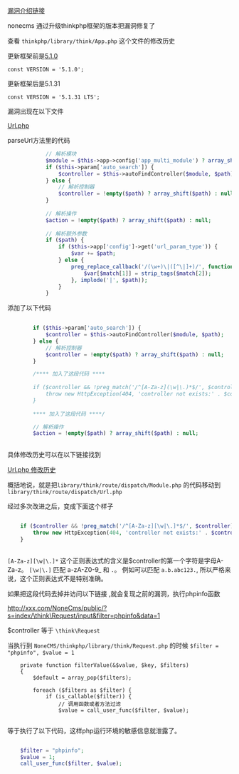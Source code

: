 
[漏洞介绍链接](http://www.cnnvd.org.cn/web/xxk/ldxqById.tag?CNNVD=CNNVD-201812-489)

nonecms 通过升级thinkphp框架的版本把漏洞修复了

查看 `thinkphp/library/think/App.php` 这个文件的修改历史

更新框架前是[5.1.0](https://github.com/top-think/framework/releases/tag/v5.1.0)
    
    const VERSION = '5.1.0';
    
更新框架后是5.1.31

    const VERSION = '5.1.31 LTS';

漏洞出现在以下文件

[Url.php](NoneCMS/thinkphp/library/think/route/dispatch/Url.php)

parseUrl方法里的代码

```php
            // 解析模块
            $module = $this->app->config('app_multi_module') ? array_shift($path) : null;
            if ($this->param['auto_search']) {
                $controller = $this->autoFindController($module, $path);
            } else {
                // 解析控制器
                $controller = !empty($path) ? array_shift($path) : null;
            }
    
            // 解析操作
            $action = !empty($path) ? array_shift($path) : null;
    
            // 解析额外参数
            if ($path) {
                if ($this->app['config']->get('url_param_type')) {
                    $var += $path;
                } else {
                    preg_replace_callback('/(\w+)\|([^\|]+)/', function ($match) use (&$var) {
                        $var[$match[1]] = strip_tags($match[2]);
                    }, implode('|', $path));
                }
            }
```
            
添加了以下代码
            
```php
            
        if ($this->param['auto_search']) {
            $controller = $this->autoFindController($module, $path);
        } else {
            // 解析控制器
            $controller = !empty($path) ? array_shift($path) : null;
        }

        /**** 加入了这段代码 ****
        
        if ($controller && !preg_match('/^[A-Za-z](\w|\.)*$/', $controller)) {
            throw new HttpException(404, 'controller not exists:' . $controller);
        }
        
        **** 加入了这段代码 ****/

        // 解析操作
        $action = !empty($path) ? array_shift($path) : null;
        
```
        
具体修改历史可以在以下链接找到

[Url.php 修改历史](https://github.com/top-think/framework/commits/5.1/library/think/route/dispatch/Url.php)

概括地说，就是把`library/think/route/dispatch/Module.php` 的代码移动到 `library/think/route/dispatch/Url.php`

经过多次改进之后，变成下面这个样子

```php

    if ($controller && !preg_match('/^[A-Za-z][\w|\.]*$/', $controller)) {
        throw new HttpException(404, 'controller not exists:' . $controller);
    }
    
```    

`[A-Za-z][\w|\.]*` 这个正则表达式的含义是$controller的第一个字符是字母A-Za-z。 `[\w|\.]` 匹配 a-zA-Z0-9_ 和 `.`。 例如可以匹配
`a.b.abc123.`, 所以严格来说，这个正则表达式不是特别准确。
    
如果把这段代码去掉并访问以下链接 ,就会复现之前的漏洞，执行phpinfo函数

http://xxx.com/NoneCms/public/?s=index/\think\Request/input&filter=phpinfo&data=1

$controller 等于 `\think\Request`


当执行到 `NoneCMS/thinkphp/library/think/Request.php` 的时候 `$filter = "phpinfo", $value = 1`

```
    private function filterValue(&$value, $key, $filters)
    {
        $default = array_pop($filters);

        foreach ($filters as $filter) {
            if (is_callable($filter)) {
                // 调用函数或者方法过滤
                $value = call_user_func($filter, $value);
                
```

等于执行了以下代码，这样php运行环境的敏感信息就泄露了。

```php

    $filter = "phpinfo";
    $value = 1;
    call_user_func($filter, $value);

```

